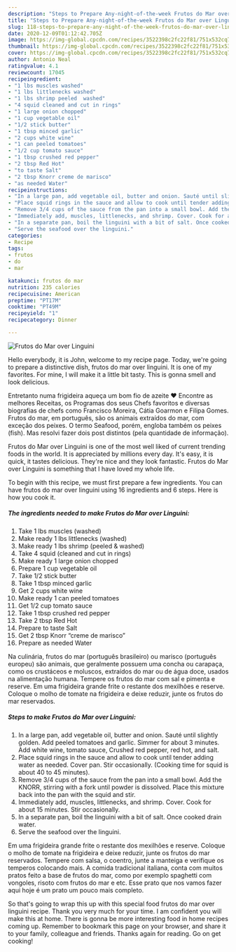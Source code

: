 ```yaml
---
description: "Steps to Prepare Any-night-of-the-week Frutos do Mar over Linguini"
title: "Steps to Prepare Any-night-of-the-week Frutos do Mar over Linguini"
slug: 118-steps-to-prepare-any-night-of-the-week-frutos-do-mar-over-linguini
date: 2020-12-09T01:12:42.705Z
image: https://img-global.cpcdn.com/recipes/3522398c2fc22f81/751x532cq70/frutos-do-mar-over-linguini-recipe-main-photo.jpg
thumbnail: https://img-global.cpcdn.com/recipes/3522398c2fc22f81/751x532cq70/frutos-do-mar-over-linguini-recipe-main-photo.jpg
cover: https://img-global.cpcdn.com/recipes/3522398c2fc22f81/751x532cq70/frutos-do-mar-over-linguini-recipe-main-photo.jpg
author: Antonio Neal
ratingvalue: 4.1
reviewcount: 17045
recipeingredient:
- "1 lbs muscles washed"
- "1 lbs littlenecks washed"
- "1 lbs shrimp peeled  washed"
- "4 squid cleaned and cut in rings"
- "1 large onion chopped"
- "1 cup vegetable oil"
- "1/2 stick butter"
- "1 tbsp minced garlic"
- "2 cups white wine"
- "1 can peeled tomatoes"
- "1/2 cup tomato sauce"
- "1 tbsp crushed red pepper"
- "2 tbsp Red Hot"
- "to taste Salt"
- "2 tbsp Knorr creme de marisco"
- "as needed Water"
recipeinstructions:
- "In a large pan, add vegetable oil, butter and onion. Sauté until slightly golden. Add peeled tomatoes and garlic. Simmer for about 3 minutes. Add white wine, tomato sauce, Crushed red pepper, red hot, and salt."
- "Place squid rings in the sauce and allow to cook until tender adding water as needed. Cover pan. Stir occasionally. (Cooking time for squid is about 40 to 45 minutes)."
- "Remove 3/4 cups of the sauce from the pan into a small bowl. Add the KNORR, stirring with a fork until powder is dissolved. Place this mixture back into the pan with the squid and stir."
- "Immediately add, muscles, littlenecks, and shrimp. Cover. Cook for about 15 minutes. Stir occasionally."
- "In a separate pan, boil the linguini with a bit of salt. Once cooked drain water."
- "Serve the seafood over the linguini."
categories:
- Recipe
tags:
- frutos
- do
- mar

katakunci: frutos do mar 
nutrition: 235 calories
recipecuisine: American
preptime: "PT17M"
cooktime: "PT49M"
recipeyield: "1"
recipecategory: Dinner

---
```



![Frutos do Mar over Linguini](https://img-global.cpcdn.com/recipes/3522398c2fc22f81/751x532cq70/frutos-do-mar-over-linguini-recipe-main-photo.jpg)

Hello everybody, it is John, welcome to my recipe page. Today, we're going to prepare a distinctive dish, frutos do mar over linguini. It is one of my favorites. For mine, I will make it a little bit tasty. This is gonna smell and look delicious.

Entretanto numa frigideira aqueça um bom fio de azeite ❤ Encontre as melhores Receitas, os Programas dos seus Chefs favoritos e diversas biografias de chefs como Francisco Moreira, Cátia Goarmon e Filipa Gomes. Frutos do mar, em português, são os animais extraídos do mar, com exceção dos peixes. O termo Seafood, porém, engloba também os peixes (fish). Mas resolvi fazer dois post distintos (pela quantidade de informação).

Frutos do Mar over Linguini is one of the most well liked of current trending foods in the world. It is appreciated by millions every day. It's easy, it is quick, it tastes delicious. They're nice and they look fantastic. Frutos do Mar over Linguini is something that I have loved my whole life.


To begin with this recipe, we must first prepare a few ingredients. You can have frutos do mar over linguini using 16 ingredients and 6 steps. Here is how you cook it.

<!--inarticleads1-->

##### The ingredients needed to make Frutos do Mar over Linguini:

1. Take 1 lbs muscles (washed)
1. Make ready 1 lbs littlenecks (washed)
1. Make ready 1 lbs shrimp (peeled &amp; washed)
1. Take 4 squid (cleaned and cut in rings)
1. Make ready 1 large onion chopped
1. Prepare 1 cup vegetable oil
1. Take 1/2 stick butter
1. Take 1 tbsp minced garlic
1. Get 2 cups white wine
1. Make ready 1 can peeled tomatoes
1. Get 1/2 cup tomato sauce
1. Take 1 tbsp crushed red pepper
1. Take 2 tbsp Red Hot
1. Prepare to taste Salt
1. Get 2 tbsp Knorr “creme de marisco”
1. Prepare as needed Water


Na culinária, frutos do mar (português brasileiro) ou marisco (português europeu) são animais, que geralmente possuem uma concha ou carapaça, como os crustáceos e moluscos, extraídos do mar ou de água doce, usados na alimentação humana. Tempere os frutos do mar com sal e pimenta e reserve. Em uma frigideira grande frite o restante dos mexilhões e reserve. Coloque o molho de tomate na frigideira e deixe reduzir, junte os frutos do mar reservados. 

<!--inarticleads2-->

##### Steps to make Frutos do Mar over Linguini:

1. In a large pan, add vegetable oil, butter and onion. Sauté until slightly golden. Add peeled tomatoes and garlic. Simmer for about 3 minutes. Add white wine, tomato sauce, Crushed red pepper, red hot, and salt.
1. Place squid rings in the sauce and allow to cook until tender adding water as needed. Cover pan. Stir occasionally. (Cooking time for squid is about 40 to 45 minutes).
1. Remove 3/4 cups of the sauce from the pan into a small bowl. Add the KNORR, stirring with a fork until powder is dissolved. Place this mixture back into the pan with the squid and stir.
1. Immediately add, muscles, littlenecks, and shrimp. Cover. Cook for about 15 minutes. Stir occasionally.
1. In a separate pan, boil the linguini with a bit of salt. Once cooked drain water.
1. Serve the seafood over the linguini.


Em uma frigideira grande frite o restante dos mexilhões e reserve. Coloque o molho de tomate na frigideira e deixe reduzir, junte os frutos do mar reservados. Tempere com salsa, o coentro, junte a manteiga e verifique os temperos colocando mais. A comida tradicional italiana, conta com muitos pratos feito a base de frutos do mar, como por exemplo spaghetti com vongoles, risoto com frutos do mar e etc. Esse prato que nos vamos fazer aqui hoje é um prato um pouco mais completo. 

So that's going to wrap this up with this special food frutos do mar over linguini recipe. Thank you very much for your time. I am confident you will make this at home. There is gonna be more interesting food in home recipes coming up. Remember to bookmark this page on your browser, and share it to your family, colleague and friends. Thanks again for reading. Go on get cooking!
